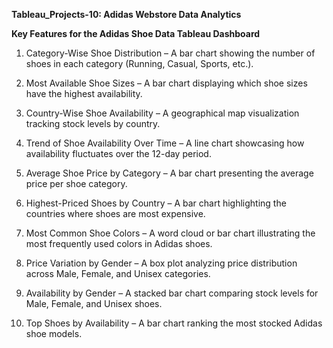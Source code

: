 ****Tableau_Projects-10: Adidas Webstore Data Analytics****

**Key Features for the Adidas Shoe Data Tableau Dashboard**
1. Category-Wise Shoe Distribution – A bar chart showing the number of shoes in each category (Running, Casual, Sports, etc.).

2. Most Available Shoe Sizes – A bar chart displaying which shoe sizes have the highest availability.

3. Country-Wise Shoe Availability – A geographical map visualization tracking stock levels by country.

4. Trend of Shoe Availability Over Time – A line chart showcasing how availability fluctuates over the 12-day period.

5. Average Shoe Price by Category – A bar chart presenting the average price per shoe category.

6. Highest-Priced Shoes by Country – A bar chart highlighting the countries where shoes are most expensive.

7. Most Common Shoe Colors – A word cloud or bar chart illustrating the most frequently used colors in Adidas shoes.

8. Price Variation by Gender – A box plot analyzing price distribution across Male, Female, and Unisex categories.

9. Availability by Gender – A stacked bar chart comparing stock levels for Male, Female, and Unisex shoes.

10. Top Shoes by Availability – A bar chart ranking the most stocked Adidas shoe models.
